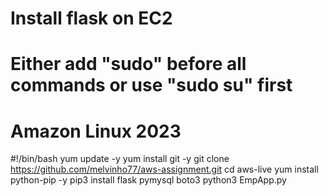 # Install flask on EC2 
# Either add "sudo" before all commands or use "sudo su" first
# Amazon Linux 2023

#!/bin/bash
yum update -y
yum install git -y
git clone https://github.com/melvinho77/aws-assignment.git
cd aws-live
yum install python-pip -y
pip3 install flask pymysql boto3
python3 EmpApp.py
